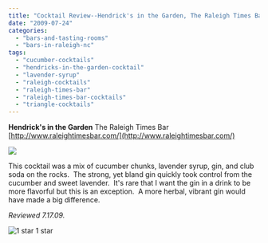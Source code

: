 ```yaml
---
title: "Cocktail Review--Hendrick's in the Garden, The Raleigh Times Bar"
date: "2009-07-24"
categories:
  - "bars-and-tasting-rooms"
  - "bars-in-raleigh-nc"
tags:
  - "cucumber-cocktails"
  - "hendricks-in-the-garden-cocktail"
  - "lavender-syrup"
  - "raleigh-cocktails"
  - "raleigh-times-bar"
  - "raleigh-times-bar-cocktails"
  - "triangle-cocktails"
---
```


**Hendrick's in the Garden** The Raleigh Times Bar [http://www.raleightimesbar.com/](http://www.raleightimesbar.com/)

![](http://www.thegourmez.com/gourmez/photos/hendricksgarden.jpg)

This cocktail was a mix of cucumber chunks, lavender syrup, gin, and club soda on the rocks.  The strong, yet bland gin quickly took control from the cucumber and sweet lavender.  It's rare that I want the gin in a drink to be more flavorful but this is an exception.  A more herbal, vibrant gin would have made a big difference.

_Reviewed 7.17.09._




<div class="caption">

![1 star](http://s3.amazonaws.com/thegourmez-wpmedia/2009/04/rating_olive1.gif "rating_olive1") 1 star</div>

